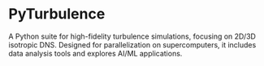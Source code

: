 # PyTurbulence
A Python suite for high-fidelity turbulence simulations, focusing on 2D/3D isotropic DNS. Designed for parallelization on supercomputers, it includes data analysis tools and explores AI/ML applications.
